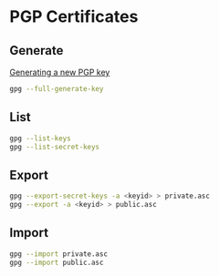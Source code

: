 # PGP Certificates

## Generate

[Generating a new PGP key](https://docs.github.com/en/authentication/managing-commit-signature-verification/generating-a-new-gpg-key)

```bash
gpg --full-generate-key
```

## List

```bash
gpg --list-keys
gpg --list-secret-keys
```

## Export

```bash
gpg --export-secret-keys -a <keyid> > private.asc
gpg --export -a <keyid> > public.asc
```

## Import

```bash
gpg --import private.asc
gpg --import public.asc
```
